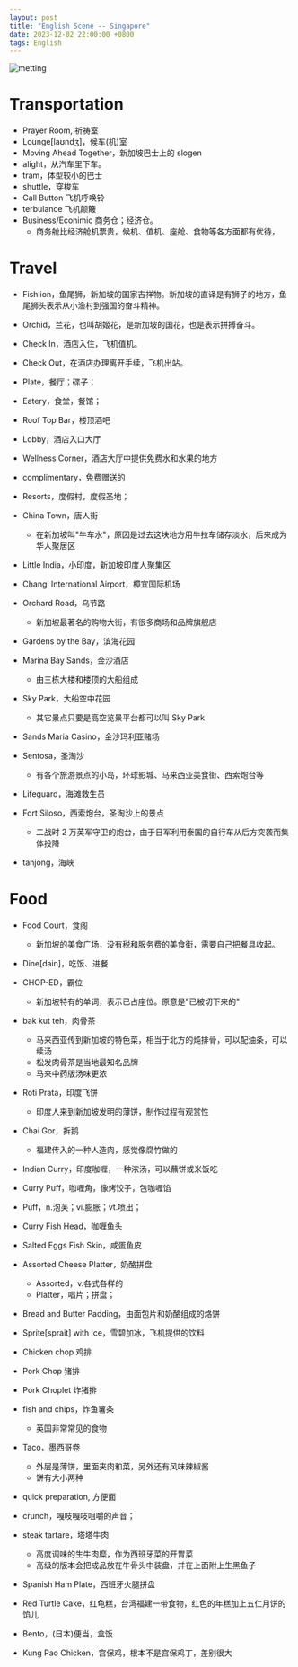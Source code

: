 ```yaml
---
layout: post
title: "English Scene -- Singapore"
date: 2023-12-02 22:00:00 +0800
tags: English
---
```


![metting](/assets/images/2023-12-02-English_scene_singapore_1.jpg)

# Transportation

- Prayer Room, 祈祷室
- Lounge[laʊndʒ]，候车(机)室
- Moving Ahead Together，新加坡巴士上的 slogen
- alight，从汽车里下车。
- tram，体型较小的巴士
- shuttle，穿梭车
- Call Button 飞机呼唤铃
- terbulance 飞机颠簸
- Business/Econimic 商务仓；经济仓。
  - 商务舱比经济舱机票贵，候机、值机、座舱、食物等各方面都有优待，

# Travel

- Fishlion，鱼尾狮，新加坡的国家吉祥物。新加坡的直译是有狮子的地方，鱼尾狮头表示从小渔村到强国的奋斗精神。
- Orchid，兰花，也叫胡姬花，是新加坡的国花，也是表示拼搏奋斗。

- Check In，酒店入住，飞机值机。
- Check Out，在酒店办理离开手续，飞机出站。
- Plate，餐厅；碟子；
- Eatery，食堂，餐馆；
- Roof Top Bar，楼顶酒吧
- Lobby，酒店入口大厅
- Wellness Corner，酒店大厅中提供免费水和水果的地方
- complimentary，免费赠送的

- Resorts，度假村，度假圣地；
- China Town，唐人街
  - 在新加坡叫"牛车水"，原因是过去这块地方用牛拉车储存淡水，后来成为华人聚居区
- Little India，小印度，新加坡印度人聚集区
- Changi International Airport，樟宜国际机场

- Orchard Road，乌节路

  - 新加坡最著名的购物大街，有很多商场和品牌旗舰店

- Gardens by the Bay，滨海花园
- Marina Bay Sands，金沙酒店

  - 由三栋大楼和楼顶的大船组成

- Sky Park，大船空中花园

  - 其它景点只要是高空览景平台都可以叫 Sky Park

- Sands Maria Casino，金沙玛利亚赌场

- Sentosa，圣淘沙
  - 有各个旅游景点的小岛，环球影城、马来西亚美食街、西索炮台等
- Lifeguard，海滩救生员
- Fort Siloso，西索炮台，圣淘沙上的景点

  - 二战时 2 万英军守卫的炮台，由于日军利用泰国的自行车从后方突袭而集体投降

- tanjong，海峡

# Food

- Food Court，食阁
  - 新加坡的美食广场，没有税和服务费的美食街，需要自己把餐具收起。
- Dine[dain]，吃饭、进餐
- CHOP-ED，霸位

  - 新加坡特有的单词，表示已占座位。原意是"已被切下来的"

- bak kut teh，肉骨茶

  - 马来西亚传到新加坡的特色菜，相当于北方的炖排骨，可以配油条，可以续汤
  - 松发肉骨茶是当地最知名品牌
  - 马来中药版汤味更浓

- Roti Prata，印度飞饼

  - 印度人来到新加坡发明的薄饼，制作过程有观赏性

- Chai Gor，拆鹅

  - 福建传入的一种人造肉，感觉像腐竹做的

- Indian Curry，印度咖喱，一种浓汤，可以蘸饼或米饭吃
- Curry Puff，咖喱角，像烤饺子，包咖喱馅
- Puff，n.泡芙；vi.膨胀；vt.喷出；
- Curry Fish Head，咖喱鱼头
- Salted Eggs Fish Skin，咸蛋鱼皮

- Assorted Cheese Platter，奶酪拼盘

  - Assorted，v.各式各样的
  - Platter，唱片；拼盘；

- Bread and Butter Padding，由面包片和奶酪组成的烙饼

- Sprite[sprait] with Ice，雪碧加冰，飞机提供的饮料

- Chicken chop 鸡排
- Pork Chop 猪排
- Pork Choplet 炸猪排

- fish and chips，炸鱼薯条

  - 英国非常常见的食物

- Taco，墨西哥卷

  - 外层是薄饼，里面夹肉和菜，另外还有风味辣椒酱
  - 饼有大小两种

- quick preparation, 方便面
- crunch，嘎吱嘎吱咀嚼的声音；

- steak tartare，塔塔牛肉
  - 高度调味的生牛肉糜，作为西班牙菜的开胃菜
  - 高级的版本会把成品放在牛骨头中装盘，并在上面附上生黑鱼子
- Spanish Ham Plate，西班牙火腿拼盘

- Red Turtle Cake，红龟糕，台湾福建一带食物，红色的年糕加上五仁月饼的馅儿
- Bento，(日本)便当，盒饭
- Kung Pao Chicken，宫保鸡，根本不是宫保鸡丁，差别很大
